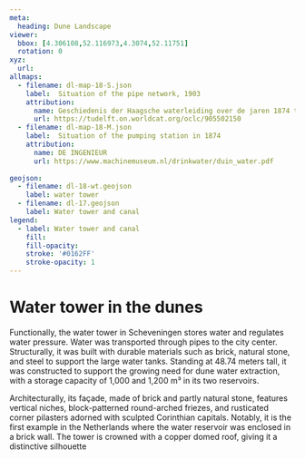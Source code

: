 ```yaml
---
meta:
  heading: Dune Landscape
viewer:
  bbox: [4.306108,52.116973,4.3074,52.11751]
  rotation: 0
xyz:
  url:
allmaps:
  - filename: dl-map-18-S.json
    label: 	Situation of the pipe network, 1903
    attribution:
      name: Geschiedenis der Haagsche waterleiding over de jaren 1874 tot 1914
      url: https://tudelft.on.worldcat.org/oclc/905502150
  - filename: dl-map-18-M.json
    label: 	Situation of the pumping station in 1874
    attribution:
      name: DE INGENIEUR
      url: https://www.machinemuseum.nl/drinkwater/duin_water.pdf
    
geojson:
  - filename: dl-18-wt.geojson
    label: water tower
  - filename: dl-17.geojson
    label: Water tower and canal
legend:
  - label: Water tower and canal
    fill: 
    fill-opacity: 
    stroke: '#0162FF'
    stroke-opacity: 1
---
```


# Water tower in the dunes 

Functionally, the water tower in Scheveningen stores water and regulates water pressure. Water was transported through pipes to the cit﻿y center. Structurally, it was built with durable materials such as brick, natural stone, and steel to support the large water tanks. Standing at 48.74 meters tall, it was constructed to support the growing need for dune water extraction, with a storage capacity of 1,000 and 1,200 m³ in its two reservoirs. 

Architecturally, its façade, made of brick and partly natural stone, features vertical niches, block-patterned round-arched friezes, and rusticated corner pilasters adorned with sculpted Corinthian capitals. Notably, it is the first example in the Netherlands where the water reservoir was enclosed in a brick wall. The tower is crowned with a copper domed roof, giving it a distinctive silhouette